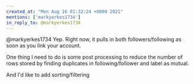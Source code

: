 ```yaml
---
created_at: "Mon Aug 16 01:32:24 +0000 2021"
mentions: ['markyerkes1734']
in_reply_to: @markyerkes1734
---
```


@markyerkes1734 Yep. Right now, it pulls in both followers/following as soon as you link your account. 

One thing I need to do is some post processing to reduce the number of rows stored by finding duplicates in following/follower and label as mutual. 

And I'd like to add sorting/filtering